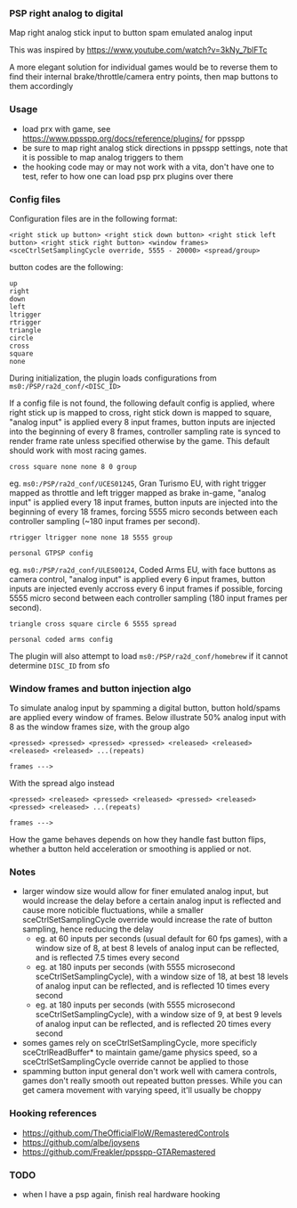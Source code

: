 ### PSP right analog to digital

Map right analog stick input to button spam emulated analog input

This was inspired by https://www.youtube.com/watch?v=3kNy_7blFTc

A more elegant solution for individual games would be to reverse them to find their internal brake/throttle/camera entry points, then map buttons to them accordingly

### Usage

- load prx with game, see https://www.ppsspp.org/docs/reference/plugins/ for ppsspp
- be sure to map right analog stick directions in ppsspp settings, note that it is possible to map analog triggers to them
- the hooking code may or may not work with a vita, don't have one to test, refer to how one can load psp prx plugins over there

### Config files

Configuration files are in the following format:

```
<right stick up button> <right stick down button> <right stick left button> <right stick right button> <window frames> <sceCtrlSetSamplingCycle override, 5555 - 20000> <spread/group>
```

button codes are the following:
```
up
right
down
left
ltrigger
rtrigger
triangle
circle
cross
square
none
```

During initialization, the plugin loads configurations from `ms0:/PSP/ra2d_conf/<DISC_ID>`

If a config file is not found, the following default config is applied, where right stick up is mapped to cross, right stick down is mapped to square, "analog input" is applied every 8 input frames, button inputs are injected into the beginning of every 8 frames, controller sampling rate is synced to render frame rate unless specified otherwise by the game. This default should work with most racing games.

```
cross square none none 8 0 group
```

eg. `ms0:/PSP/ra2d_conf/UCES01245`, Gran Turismo EU, with right trigger mapped as throttle and left trigger mapped as brake in-game, "analog input" is applied every 18 input frames, button inputs are injected into the beginning of every 18 frames, forcing 5555 micro seconds between each controller sampling (~180 input frames per second).

```
rtrigger ltrigger none none 18 5555 group

personal GTPSP config
```

eg. `ms0:/PSP/ra2d_conf/ULES00124`, Coded Arms EU, with face buttons as camera control, "analog input" is applied every 6 input frames, button inputs are injected evenly accross every 6 input frames if possible, forcing 5555 micro second between each controller sampling (180 input frames per second).

```
triangle cross square circle 6 5555 spread

personal coded arms config
```

The plugin will also attempt to load `ms0:/PSP/ra2d_conf/homebrew` if it cannot determine `DISC_ID` from sfo

### Window frames and button injection algo

To simulate analog input by spamming a digital button, button hold/spams are applied every window of frames. Below illustrate 50% analog input with 8 as the window frames size, with the group algo

```
<pressed> <pressed> <pressed> <pressed> <released> <released> <released> <released> ...(repeats)

frames --->
```

With the spread algo instead

```
<pressed> <released> <pressed> <released> <pressed> <released> <pressed> <released> ...(repeats)

frames --->
```

How the game behaves depends on how they handle fast button flips, whether a button held acceleration or smoothing is applied or not.

### Notes

- larger window size would allow for finer emulated analog input, but would increase the delay before a certain analog input is reflected and cause more noticible fluctuations, while a smaller sceCtrlSetSamplingCycle override would increase the rate of button sampling, hence reducing the delay
	- eg. at 60 inputs per seconds (usual default for 60 fps games), with a window size of 8, at best 8 levels of analog input can be reflected, and is reflected 7.5 times every second
	- eg. at 180 inputs per seconds (with 5555 microsecond sceCtrlSetSamplingCycle), with a window size of 18, at best 18 levels of analog input can be reflected, and is reflected 10 times every second
	- eg. at 180 inputs per seconds (with 5555 microsecond sceCtrlSetSamplingCycle), with a window size of 9, at best 9 levels of analog input can be reflected, and is reflected 20 times every second
- somes games rely on sceCtrlSetSamplingCycle, more specificly sceCtrlReadBuffer* to maintain game/game physics speed, so a sceCtrlSetSamplingCycle override cannot be applied to those
- spamming button input general don't work well with camera controls, games don't really smooth out repeated button presses. While you can get camera movement with varying speed, it'll usually be choppy

### Hooking references

- https://github.com/TheOfficialFloW/RemasteredControls
- https://github.com/albe/joysens
- https://github.com/Freakler/ppsspp-GTARemastered

### TODO

- when I have a psp again, finish real hardware hooking

